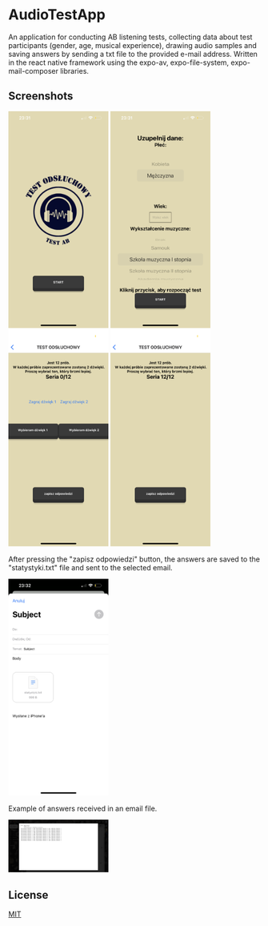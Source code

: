 <H1>AudioTestApp</H1>
An application for conducting AB listening tests, collecting data about test participants (gender, age, musical experience), drawing audio samples and saving answers by sending a txt file to the provided e-mail address. Written in the react native framework using the expo-av, expo-file-system, expo-mail-composer libraries.

## Screenshots

<img src="screenshots/FirstScreen.PNG" alt="drawing" width="200"/>

<img src="screenshots/SecondScreen.PNG" alt="drawing" width="200"/>

<img src="screenshots/ThirdScreen.PNG" alt="drawing" width="200"/>

<img src="screenshots/EndTest.PNG" alt="drawing" width="200"/>

After pressing the "zapisz odpowiedzi" button, the answers are saved to the "statystyki.txt" file and sent to the selected email.

<img src="screenshots/SendMail.PNG" alt="drawing" width="200"/>

Example of answers received in an email file.

<img src="screenshots/Answer.png" alt="drawing" width="200"/>

## License

[MIT](https://choosealicense.com/licenses/mit/)
